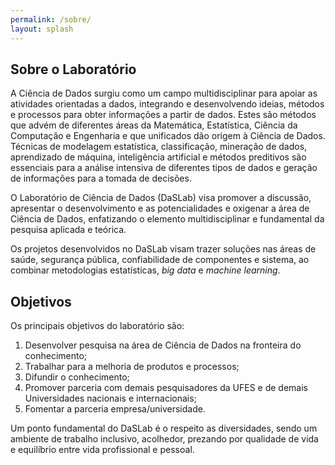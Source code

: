 ```yaml
---
permalink: /sobre/
layout: splash
---
```


## Sobre o Laboratório

A Ciência de Dados surgiu como um campo multidisciplinar para apoiar as atividades orientadas a dados, integrando e desenvolvendo ideias, métodos e processos para obter informações a partir de dados. Estes são métodos que advém de diferentes áreas da Matemática, Estatística, Ciência da Computação e Engenharia e que unificados dão origem à Ciência de Dados. Técnicas de modelagem estatística, classificação, mineração de dados, aprendizado de máquina, inteligência artificial e métodos preditivos são essenciais para a análise intensiva de diferentes tipos de dados e geração de informações para a tomada de decisões. 

O Laboratório de Ciência de Dados (DaSLab) visa promover a discussão, apresentar o desenvolvimento e as potencialidades e oxigenar a área de Ciência de Dados, enfatizando o elemento multidisciplinar e fundamental da pesquisa aplicada e teórica. 

Os projetos desenvolvidos no DaSLab visam trazer soluções nas áreas de saúde, segurança pública, confiabilidade de componentes e sistema, ao combinar metodologias estatı́sticas, *big data* e *machine learning*.

## Objetivos

Os principais objetivos do laboratório são:

1. Desenvolver pesquisa na área de Ciência de Dados na fronteira do conhecimento;
2. Trabalhar para a melhoria de produtos e processos;
3. Difundir o conhecimento;
4. Promover parceria com demais pesquisadores da UFES e de demais Universidades nacionais e internacionais;
5. Fomentar a parceria empresa/universidade.

Um ponto fundamental do DaSLab é o respeito as diversidades, sendo um ambiente de trabalho inclusivo, acolhedor, prezando por qualidade de vida e equilíbrio entre vida profissional e pessoal.

